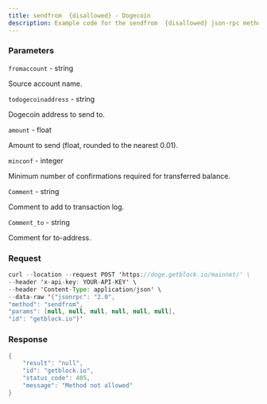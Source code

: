 ```yaml
---
title: sendfrom  {disallowed} - Dogecoin
description: Example code for the sendfrom  {disallowed} json-rpc method. Сomplete guide on how to use sendfrom  {disallowed} json-rpc in GetBlock.io Web3 documentation.
---
```


### Parameters


`fromaccount` - string

Source account name.

`todogecoinaddress` - string

Dogecoin address to send to.

`amount` - float

Amount to send (float, rounded to the nearest 0.01).

`minconf` - integer

Minimum number of confirmations required for transferred balance.

`Comment` - string

Comment to add to transaction log.

`Comment_to` - string

Comment for to-address.

### Request

``` java
curl --location --request POST 'https://doge.getblock.io/mainnet/' \
--header 'x-api-key: YOUR-API-KEY' \
--header 'Content-Type: application/json' \
--data-raw '{"jsonrpc": "2.0",
"method": "sendfrom",
"params": [null, null, null, null, null, null],
"id": "getblock.io"}'
```

###  Response

``` java
{
    "result": "null",
    "id": "getblock.io",
    "status_code": 405,
    "message": "Method not allowed"
}
```

